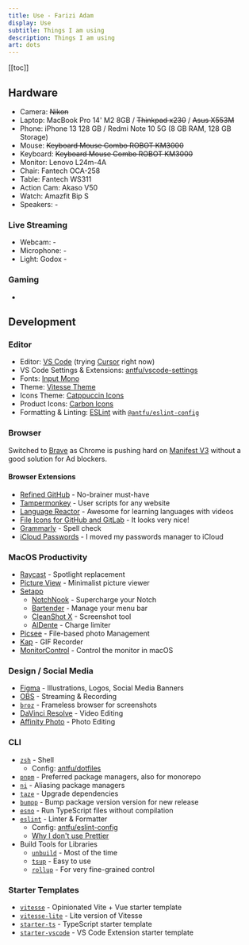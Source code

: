```yaml
---
title: Use - Farizi Adam
display: Use
subtitle: Things I am using
description: Things I am using
art: dots
---
```


[[toc]]

## Hardware

- Camera: ~~Nikon~~
- Laptop: MacBook Pro 14' M2 8GB / ~~Thinkpad x230~~ / ~~Asus X553M~~
- Phone: iPhone 13 128 GB / Redmi Note 10 5G (8 GB RAM, 128 GB Storage)
- Mouse: ~~Keyboard Mouse Combo ROBOT KM3000~~
- Keyboard: ~~Keyboard Mouse Combo ROBOT KM3000~~
- Monitor: Lenovo L24m-4A
- Chair: Fantech OCA-258
- Table: Fantech WS311
- Action Cam: Akaso V50
- Watch: Amazfit Bip S
- Speakers: -

### Live Streaming

- Webcam: -
- Microphone: -
- Light: Godox -

### Gaming

-

## Development

### Editor

- Editor: [VS Code](https://code.visualstudio.com/) (trying [Cursor](https://www.cursor.com/) right now)
- VS Code Settings & Extensions: [antfu/vscode-settings](https://github.com/antfu/vscode-settings)
- Fonts: [Input Mono](https://input.djr.com/)
- Theme: [Vitesse Theme](https://github.com/antfu/vscode-theme-vitesse)
- Icons Theme: [Catppuccin Icons](https://marketplace.visualstudio.com/items?itemName=Catppuccin.catppuccin-vsc-icons)
- Product Icons: [Carbon Icons](https://github.com/antfu/vscode-icons-carbon)
- Formatting & Linting: [ESLint](https://marketplace.visualstudio.com/items?itemName=dbaeumer.vscode-eslint) with [`@antfu/eslint-config`](https://github.com/antfu/eslint-config)

### Browser

Switched to [Brave](https://brave.com/) as Chrome is pushing hard on [Manifest V3](https://www.eff.org/deeplinks/2021/12/chrome-users-beware-manifest-v3-deceitful-and-threatening) without a good solution for Ad blockers.

#### Browser Extensions

- [Refined GitHub](https://chrome.google.com/webstore/detail/refined-github/hlepfoohegkhhmjieoechaddaejaokhf) - No-brainer must-have
- [Tampermonkey](https://chrome.google.com/webstore/detail/tampermonkey/dhdgffkkebhmkfjojejmpbldmpobfkfo) - User scripts for any website
- [Language Reactor](https://www.languagereactor.com/) - Awesome for learning languages with videos
- [File Icons for GitHub and GitLab](https://chrome.google.com/webstore/detail/file-icons-for-github-and/ficfmibkjjnpogdcfhfokmihanoldbfe) - It looks very nice!
- [Grammarly](https://chrome.google.com/webstore/detail/grammarly-grammar-checker/kbfnbcaeplbcioakkpcpgfkobkghlhen) - Spell check
- [iCloud Passwords](https://chromewebstore.google.com/detail/icloud-passwords/pejdijmoenmkgeppbflobdenhhabjlaj) - I moved my passwords manager to iCloud

### MacOS Productivity

- [Raycast](https://raycast.com/) - Spotlight replacement
- [Picture View](https://wl879.github.io/apps/picview/) - Minimalist picture viewer
- [Setapp](https://setapp.com/)
  - [NotchNook](https://lo.cafe/notchnook) - Supercharge your Notch
  - [Bartender](https://www.macbartender.com/) - Manage your menu bar
  - [CleanShot X](https://cleanshot.com/) - Screenshot tool
  - [AlDente](https://apphousekitchen.com/) - Charge limiter
- [Picsee](https://picsee.chitaner.com/) - File-based photo Management
- [Kap](https://getkap.co/) - GIF Recorder
- [MonitorControl](https://github.com/MonitorControl/MonitorControl) - Control the monitor in macOS

### Design / Social Media

- [Figma](https://www.figma.com/) - Illustrations, Logos, Social Media Banners
- [OBS](https://obsproject.com/) - Streaming & Recording
- [`broz`](https://github.com/antfu/broz) - Frameless browser for screenshots
- [DaVinci Resolve](https://www.blackmagicdesign.com/products/davinciresolve) - Video Editing
- [Affinity Photo](https://affinity.serif.com/photo) - Photo Editing

### CLI

- [`zsh`](https://zsh.org/) - Shell
  - Config: [antfu/dotfiles](https://github.com/antfu/dotfiles)
- [`pnpm`](https://pnpm.io/) - Preferred package managers, also for monorepo
- [`ni`](https://github.com/antfu/ni) - Aliasing package managers
- [`taze`](https://github.com/antfu/taze) - Upgrade dependencies
- [`bumpp`](https://github.com/antfu/bumpp) - Bump package version version for new release
- [`esno`](https://github.com/esbuild-kit/esno) - Run TypeScript files without compilation
- [`eslint`](https://eslint.org/) - Linter & Formatter
  - Config: [antfu/eslint-config](https://github.com/antfu/eslint-config)
  - [Why I don't use Prettier](https://antfu.me/posts/why-not-prettier)
- Build Tools for Libraries
  - [`unbuild`](https://github.com/unjs/unbuild) - Most of the time
  - [`tsup`](https://github.com/egoist/tsup) - Easy to use
  - [`rollup`](https://rollupjs.org/) - For very fine-grained control

### Starter Templates

- [`vitesse`](https://github.com/antfu/vitesse) - Opinionated Vite + Vue starter template
- [`vitesse-lite`](https://github.com/antfu/vitesse-lite) - Lite version of Vitesse
- [`starter-ts`](https://github.com/antfu/starter-ts) - TypeScript starter template
- [`starter-vscode`](https://github.com/antfu/starter-vscode) - VS Code Extension starter template
